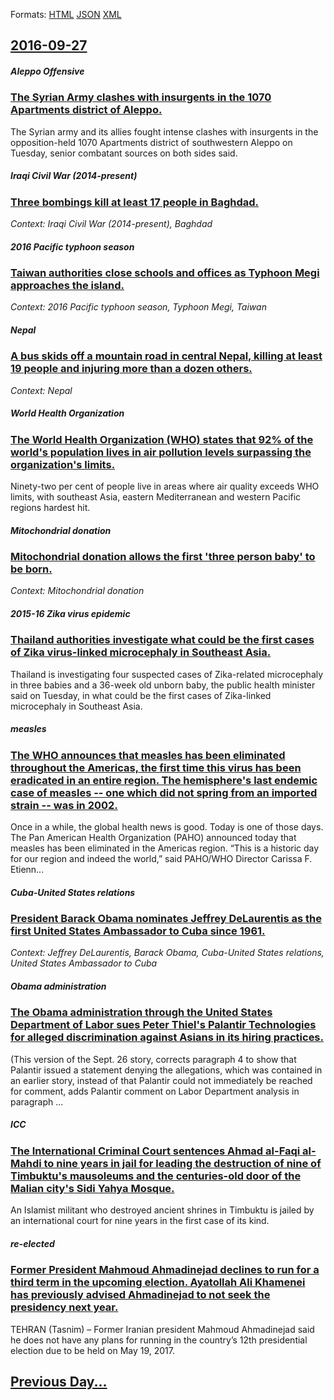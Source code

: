 
Formats: [HTML](2016/09/27/index.html)  [JSON](2016/09/27/index.json)  [XML](2016/09/27/index.xml)  

## [2016-09-27](/news/2016/09/27/index.md)

##### Aleppo Offensive
### [The Syrian Army clashes with insurgents in the 1070 Apartments district of Aleppo. ](/news/2016/09/27/the-syrian-army-clashes-with-insurgents-in-the-1070-apartments-district-of-aleppo.md)
The Syrian army and its allies fought intense clashes with insurgents in the opposition-held 1070 Apartments district of southwestern Aleppo on Tuesday, senior combatant sources on both sides said.

##### Iraqi Civil War (2014-present)
### [Three bombings kill at least 17 people in Baghdad. ](/news/2016/09/27/three-bombings-kill-at-least-17-people-in-baghdad.md)
_Context: Iraqi Civil War (2014-present), Baghdad_

##### 2016 Pacific typhoon season
### [Taiwan authorities close schools and offices as Typhoon Megi approaches the island. ](/news/2016/09/27/taiwan-authorities-close-schools-and-offices-as-typhoon-megi-approaches-the-island.md)
_Context: 2016 Pacific typhoon season, Typhoon Megi, Taiwan_

##### Nepal
### [A bus skids off a mountain road in central Nepal, killing at least 19 people and injuring more than a dozen others. ](/news/2016/09/27/a-bus-skids-off-a-mountain-road-in-central-nepal-killing-at-least-19-people-and-injuring-more-than-a-dozen-others.md)
_Context: Nepal_

##### World Health Organization
### [The World Health Organization (WHO) states that 92% of the world's population lives in air pollution levels surpassing the organization's limits. ](/news/2016/09/27/the-world-health-organization-who-states-that-92-of-the-world-s-population-lives-in-air-pollution-levels-surpassing-the-organization-s-li.md)
Ninety-two per cent of people live in areas where air quality exceeds WHO limits, with southeast Asia, eastern Mediterranean and western Pacific regions hardest hit.

##### Mitochondrial donation
### [Mitochondrial donation allows the first 'three person baby' to be born. ](/news/2016/09/27/mitochondrial-donation-allows-the-first-three-person-baby-to-be-born.md)
_Context: Mitochondrial donation_

##### 2015-16 Zika virus epidemic
### [Thailand authorities investigate what could be the first cases of Zika virus-linked microcephaly in Southeast Asia. ](/news/2016/09/27/thailand-authorities-investigate-what-could-be-the-first-cases-of-zika-virus-linked-microcephaly-in-southeast-asia.md)
Thailand is investigating four suspected cases of Zika-related microcephaly in three babies and a 36-week old unborn baby, the public health minister said on Tuesday, in what could be the first cases of Zika-linked microcephaly in Southeast Asia.

##### measles
### [The WHO announces that measles has been eliminated throughout the Americas, the first time this virus has been eradicated in an entire region. The hemisphere's last endemic case of measles -- one which did not spring from an imported strain -- was in 2002. ](/news/2016/09/27/the-who-announces-that-measles-has-been-eliminated-throughout-the-americas-the-first-time-this-virus-has-been-eradicated-in-an-entire-regio.md)
Once in a while, the global health news is good. Today is one of those days. The Pan American Health Organization (PAHO) announced today that measles has been eliminated in the Americas region. “This is a historic day for our region and indeed the world,” said PAHO/WHO Director Carissa F. Etienn...

##### Cuba-United States relations
### [President Barack Obama nominates Jeffrey DeLaurentis as the first United States Ambassador to Cuba since 1961. ](/news/2016/09/27/president-barack-obama-nominates-jeffrey-delaurentis-as-the-first-united-states-ambassador-to-cuba-since-1961.md)
_Context: Jeffrey DeLaurentis, Barack Obama, Cuba-United States relations, United States Ambassador to Cuba_

##### Obama administration
### [The Obama administration through the United States Department of Labor sues Peter Thiel's Palantir Technologies for alleged discrimination against Asians in its hiring practices. ](/news/2016/09/27/the-obama-administration-through-the-united-states-department-of-labor-sues-peter-thiel-s-palantir-technologies-for-alleged-discrimination-a.md)
(This version of the Sept. 26 story, corrects paragraph 4 to show that Palantir issued a statement denying the allegations, which was contained in an earlier story, instead of that Palantir could not immediately be reached for comment, adds Palantir comment on Labor Department analysis in paragraph ...

##### ICC
### [The International Criminal Court sentences Ahmad al-Faqi al-Mahdi to nine years in jail for leading the destruction of nine of Timbuktu's mausoleums and the centuries-old door of the Malian city's Sidi Yahya Mosque. ](/news/2016/09/27/the-international-criminal-court-sentences-ahmad-al-faqi-al-mahdi-to-nine-years-in-jail-for-leading-the-destruction-of-nine-of-timbuktu-s-ma.md)
An Islamist militant who destroyed ancient shrines in Timbuktu is jailed by an international court for nine years in the first case of its kind.

##### re-elected
### [Former President Mahmoud Ahmadinejad declines to run for a third term in the upcoming election. Ayatollah Ali Khamenei has previously advised Ahmadinejad to not seek the presidency next year. ](/news/2016/09/27/former-president-mahmoud-ahmadinejad-declines-to-run-for-a-third-term-in-the-upcoming-election-ayatollah-ali-khamenei-has-previously-advise.md)
TEHRAN (Tasnim) – Former Iranian president Mahmoud Ahmadinejad said he does not have any plans for running in the country’s 12th presidential election due to be held on May 19, 2017.

## [Previous Day...](/news/2016/09/26/index.md)

